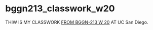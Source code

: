 # bggn213_classwork_w20

THIW IS MY CLASSWORK [FROM BGGN-213 W 20](https://bioboot.github.io/bggn213_W20/) AT UC San Diego.
